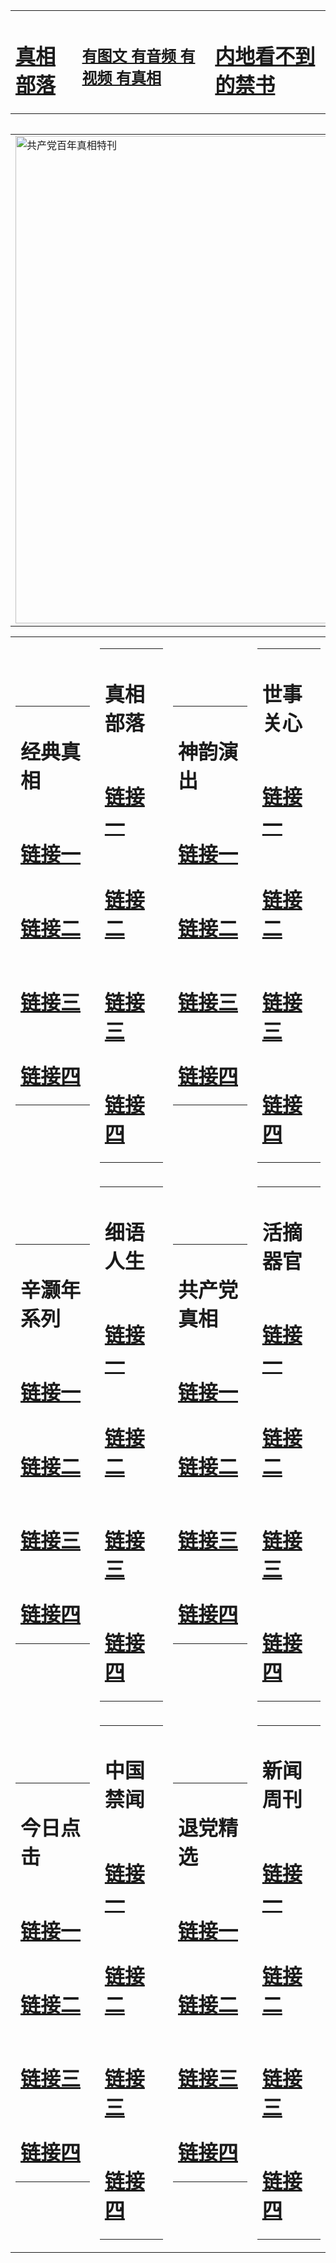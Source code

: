 <table><tr><td><H1><a href="http://t.cn/RabL0U5">真相部落</a></H1></td><td><H2><a href="http://t.cn/RabLOVl">有图文 有音频 有视频 有真相</a></H2><td><H1><a href="http://t.cn/RazRu5g"> 内地看不到的禁书</a></H1></td></table><table><table><tr><td><a href="http://t.cn/RXEYKAm"><img src="http://5079.54.fikrifaizah.org/zx/bngcd/gcdbnzx.jpg" width="780"  border="0" alt="共产党百年真相特刊"></a></td></tr></table><table><tr><td><table><tr><td ><h1>经典真相</h1></td></tr><tr><td><h1>  <a href="http://t.cn/RabL0Zx" target=_blank>链接一</a>  </h1></td></tr><tr><td><h1>  <a href="http://t.cn/RabL0Zx" target=_blank>链接二</a>  </h1></td></tr><tr><td><h1>  <a href="http://po.st/NyNxN7" target=_blank>链接三</a>  </h1></td></tr><tr><td><h1>  <a href="http://po.st/gcJvmT" target=_blank>链接四</a>  </h1></td></tr></table></td><td><table><tr><td ><h1>真相部落</h1></td></tr><tr><td><h1>  <a href="http://t.cn/RXHgont" target=_blank>链接一</a>  </h1></td></tr><tr><td><h1>  <a href="http://t.cn/RXHg6Gw" target=_blank>链接二</a>  </h1></td></tr><tr><td><h1>  <a href="http://po.st/MtA7qw" target=_blank>链接三</a>  </h1></td></tr><tr><td><h1>  <a href="http://po.st/6RjQQi" target=_blank>链接四</a>  </h1></td></tr></table></td><td><table><tr><td ><h1>神韵演出</h1></td></tr><tr><td><h1>  <a href="http://t.cn/RabLSb0" target=_blank>链接一</a>  </h1></td></tr><tr><td><h1>  <a href="http://t.cn/RazRBfP" target=_blank>链接二</a>  </h1></td></tr><tr><td><h1>  <a href="http://po.st/jFLbwv" target=_blank>链接三</a>  </h1></td></tr><tr><td><h1>  <a href="http://t.cn/RabLOHO" target=_blank>链接四</a>  </h1></td></tr></table></td><td><table><tr><td ><h1>世事关心</h1></td></tr><tr><td><h1>  <a href="http://t.cn/RXHg600" target=_blank>链接一</a>  </h1></td></tr><tr><td><h1>  <a href="http://t.cn/RabLOFV" target=_blank>链接二</a>  </h1></td></tr><tr><td><h1>  <a href="http://po.st/z1BX82" target=_blank>链接三</a>  </h1></td></tr><tr><td><h1>  <a href="http://t.cn/RabLW50" target=_blank>链接四</a>  </h1></td></tr></table></td></tr><tr><td><table><tr><td ><h1>辛灏年系列</h1></td></tr><tr><td><h1>  <a href="http://t.cn/RazRuqq" target=_blank>链接一</a>  </h1></td></tr><tr><td><h1>  <a href="http://t.cn/RabLWjj" target=_blank>链接二</a>  </h1></td></tr><tr><td><h1>  <a href="http://po.st/1NpAlV" target=_blank>链接三</a>  </h1></td></tr><tr><td><h1>  <a href="http://po.st/JiiCmz" target=_blank>链接四</a>  </h1></td></tr></table></td><td><table><tr><td ><h1>细语人生</h1></td></tr><tr><td><h1>  <a href="http://t.cn/RabLlbM" target=_blank>链接一</a>  </h1></td></tr><tr><td><h1>  <a href="http://t.cn/RXHg9JO" target=_blank>链接二</a>  </h1></td></tr><tr><td><h1>  <a href="http://t.cn/RXHg96H" target=_blank>链接三</a>  </h1></td></tr><tr><td><h1>  <a href="http://po.st/cL06kn" target=_blank>链接四</a>  </h1></td></tr></table></td><td><table><tr><td ><h1>共产党真相</h1></td></tr><tr><td><h1>  <a href="http://t.cn/RXEYKAm" target=_blank>链接一</a>  </h1></td></tr><tr><td><h1>  <a href="http://t.cn/RabLjPg" target=_blank>链接二</a>  </h1></td></tr><tr><td><h1>  <a href="http://po.st/bVpNFB" target=_blank>链接三</a>  </h1></td></tr><tr><td><h1>  <a href="http://po.st/Gm1RVv" target=_blank>链接四</a>  </h1></td></tr></table></td><td><table><tr><td ><h1>活摘器官</h1></td></tr><tr><td><h1>  <a href="http://t.cn/RXEY9JO" target=_blank>链接一</a>  </h1></td></tr><tr><td><h1>  <a href="http://t.cn/RabLj8x" target=_blank>链接二</a>  </h1></td></tr><tr><td><h1>  <a href="http://po.st/IrI5jU" target=_blank>链接三</a>  </h1></td></tr><tr><td><h1>  <a href="http://po.st/ugMJ1Y" target=_blank>链接四</a>  </h1></td></tr></table></td></tr><tr><td><table><tr><td ><h1>今日点击</h1></td></tr><tr><td><h1>  <a href="http://t.cn/RXHgCNo" target=_blank>链接一</a>  </h1></td></tr><tr><td><h1>  <a href="http://t.cn/RabLYcC" target=_blank>链接二</a>  </h1></td></tr><tr><td><h1>  <a href="http://po.st/Wd2J1t" target=_blank>链接三</a>  </h1></td></tr><tr><td><h1>  <a href="http://po.st/KDdg0J" target=_blank>链接四</a>  </h1></td></tr></table></td><td><table><tr><td ><h1>中国禁闻</h1></td></tr><tr><td><h1>  <a href="http://t.cn/RXHgCrO" target=_blank>链接一</a>  </h1></td></tr><tr><td><h1>  <a href="http://t.cn/RXHgCgH" target=_blank>链接二</a>  </h1></td></tr><tr><td><h1>  <a href="http://po.st/NCC8SL" target=_blank>链接三</a>  </h1></td></tr><tr><td><h1>  <a href="http://t.cn/RazQcaa" target=_blank>链接四</a>  </h1></td></tr></table></td><td><table><tr><td ><h1>退党精选</h1></td></tr><tr><td><h1>  <a href="http://t.cn/RXHgScT" target=_blank>链接一</a>  </h1></td></tr><tr><td><h1>  <a href="http://t.cn/RXHgSI7" target=_blank>链接二</a>  </h1></td></tr><tr><td><h1>  <a href="http://po.st/UkZcj4" target=_blank>链接三</a>  </h1></td></tr><tr><td><h1>  <a href="http://t.cn/RabLTEN" target=_blank>链接四</a>  </h1></td></tr></table></td><td><table><tr><td ><h1>新闻周刊</h1></td></tr><tr><td><h1>  <a href="http://t.cn/RabLpUF" target=_blank>链接一</a>  </h1></td></tr><tr><td><h1>  <a href="http://t.cn/RabLHzO" target=_blank>链接二</a>  </h1></td></tr><tr><td><h1>  <a href="http://po.st/Ev4BhE" target=_blank>链接三</a>  </h1></td></tr><tr><td><h1>  <a href="http://po.st/phxmhp" target=_blank>链接四</a>  </h1></td></tr></table></td></tr></table>
